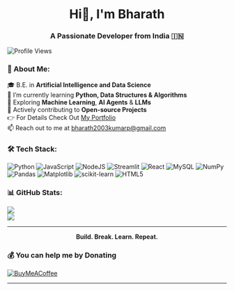 <h1 align="center">Hi👋, I'm Bharath</h1>
<h3 align="center">A Passionate Developer from India 🇮🇳</h3>

![Profile Views](https://visitor-badge.laobi.icu/badge?page_id=imBharathkumarp.imBharathkumarp)


 ### 💫 About Me:
🎓 B.E. in **Artificial Intelligence and Data Science**<br>🧠 I’m currently learning **Python, Data Structures & Algorithms**<br>🤖 Exploring **Machine Learning**, **AI Agents** & **LLMs**<br>🌱 Actively contributing to **Open-source Projects** <br>👉 For Details Check Out [My Portfolio](https://myportfoli0o.netlify.app/) <br>📫 Reach out to me at bharath2003kumarp@gmail.com

### 🛠 Tech Stack:
![Python](https://img.shields.io/badge/python-3670A0?style=plastic&logo=python&logoColor=ffdd54) ![JavaScript](https://img.shields.io/badge/javascript-%23323330.svg?style=plastic&logo=javascript&logoColor=%23F7DF1E) ![NodeJS](https://img.shields.io/badge/node.js-6DA55F?style=plastic&logo=node.js&logoColor=white) ![Streamlit](https://img.shields.io/badge/Streamlit-%23FE4B4B.svg?style=plastic&logo=streamlit&logoColor=white) ![React](https://img.shields.io/badge/react-%2320232a.svg?style=plastic&logo=react&logoColor=%2361DAFB) ![MySQL](https://img.shields.io/badge/mysql-4479A1.svg?style=plastic&logo=mysql&logoColor=white) ![NumPy](https://img.shields.io/badge/numpy-%23013243.svg?style=plastic&logo=numpy&logoColor=white) ![Pandas](https://img.shields.io/badge/pandas-%23150458.svg?style=plastic&logo=pandas&logoColor=white) ![Matplotlib](https://img.shields.io/badge/Matplotlib-%23ffffff.svg?style=plastic&logo=Matplotlib&logoColor=black) ![scikit-learn](https://img.shields.io/badge/scikit--learn-%23F7931E.svg?style=plastic&logo=scikit-learn&logoColor=white) ![HTML5](https://img.shields.io/badge/html5-%23E34F26.svg?style=plastic&logo=html5&logoColor=white)

### 📊 GitHub Stats:
![](https://nirzak-streak-stats.vercel.app/?user=imBharathkumarp&theme=dark&hide_border=false)<br/> ![](https://github-readme-stats.vercel.app/api/top-langs/?username=imBharathkumarp&theme=dark&hide_border=false&include_all_commits=false&count_private=false&layout=compact)

---

<p align="center"><strong>
 Build. Break. Learn. Repeat.
 </strong> </p>

### 💰 You can help me by Donating
  [![BuyMeACoffee](https://img.shields.io/badge/Buy%20Me%20a%20Coffee-ffdd00?style=for-the-badge&logo=buy-me-a-coffee&logoColor=black)](https://buymeacoffee.com/bharathkumarp                ) 

---
